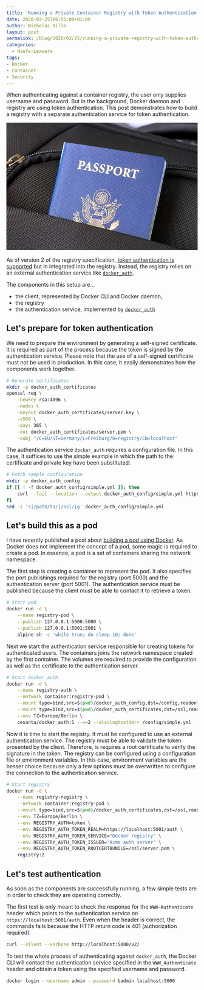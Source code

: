 ```yaml
---
title: 'Running a Private Container Registry with Token Authentication'
date: 2020-03-25T06:55:00+01:00
author: Nicholas Dille
layout: post
permalink: /blog/2020/03/25/running-a-private-registry-with-token-authentication/
categories:
  - Haufe-Lexware
tags:
- Docker
- Container
- Security
---
```

When authenticating against a container registry, the user only supplies username and password. But in the background, Docker daemon and registry are using token authentication. This post demonstrates how to build a registry with a separate authentication service for token authentication.

<img src="/media/2020/03/passport_640.jpg" />

<!--more-->

As of version 2 of the registry specification, [token authentication is supported](https://docs.docker.com/registry/spec/auth/token/) but in integrated into the registry. Instead, the registry relies on an external authentication service like [`docker_auth`](https://github.com/cesanta/docker_auth).

The components in this setup are...
- the client, represented by Docker CLI and Docker daemon,
- the registry
- the authentication service, implemented by [`docker_auth`](https://github.com/cesanta/docker_auth)

## Let's prepare for token authentication

We need to prepare the environment by generating a self-signed certificate. It is required as part of the process because the token is signed by the authentication service. Please note that the use of a self-signed certificate must not be used in production. In this case, it easily demonstrates how the components work together.

```bash
# Generate certificates
mkdir -p docker_auth_certificates
openssl req \
    -newkey rsa:4096 \
    -nodes \
    -keyout docker_auth_certificates/server.key \
    -x509 \
    -days 365 \
    -out docker_auth_certificates/server.pem \
    -subj "/C=EU/ST=Germany/L=Freiburg/O=registry/CN=localhost"
```

The authentication service `docker_auth` requires a configuration file. In this case, it suffices to use the simple example in which the path to the certificate and private key have been substituted:

```bash
# Fetch sample configuration
mkdir -p docker_auth_config
if [[ ! -f docker_auth_config/simple.yml ]]; then
    curl --fail --location --output docker_auth_config/simple.yml https://github.com/cesanta/docker_auth/raw/master/examples/simple.yml
fi
sed -i 's|/path/to/|/ssl/|g' docker_auth_config/simple.yml
```

## Let's build this as a pod

I have recently published a post about [building a pod using Docker](/blog/2019/10/11/how-to-use-the-pod-concept-for-an-isolated-environment-in-docker-workshops/). As Docker does not implement the concept of a pod, some magic is required to create a pod. In essence, a pod is a set of containers sharing the network namespace.

The first step is creating a container to represent the pod. It also specifies the port publishings required for the registry (port 5000) and the authentication server (port 5001). The authentication service must be published because the client must be able to contact it to retrieve a token.

```bash
# Start pod
docker run -d \
    --name registry-pod \
    --publish 127.0.0.1:5000:5000 \
    --publish 127.0.0.1:5001:5001 \
    alpine sh -c 'while true; do sleep 10; done'
```

Next we start the authentication service responsible for creating tokens for authenticated users. The containers joins the network namespace created by the first container. The volumes are required to provide the configuration as well as the certificate to the authentication server.

```bash
# Start docker_auth
docker run -d \
    --name registry-auth \
    --network container:registry-pod \
    --mount type=bind,src=$(pwd)/docker_auth_config,dst=/config,readonly \
    --mount type=bind,src=$(pwd)/docker_auth_certificates,dst=/ssl,readonly \
    --env TZ=Europe/Berlin \
    cesanta/docker_auth:1 --v=2 --alsologtostderr /config/simple.yml
```

Now it is time to start the registry. It must be configured to use an external authentication service. The registry must be able to validate the token prosented by the client. Therefore, is requires a root certificate to verify the signature in the token. The registry can be configured using a configuration file or environment variables. In this case, environment variables are the besser choice because only a few options must be overwritten to configure the connection to the authentication service.

```bash
# Start registry
docker run -d \
    --name registry-registry \
    --network container:registry-pod \
    --mount type=bind,src=$(pwd)/docker_auth_certificates,dst=/ssl,readonly \
    --env TZ=Europe/Berlin \
    --env REGISTRY_AUTH=token \
    --env REGISTRY_AUTH_TOKEN_REALM=https://localhost:5001/auth \
    --env REGISTRY_AUTH_TOKEN_SERVICE="Docker registry" \
    --env REGISTRY_AUTH_TOKEN_ISSUER="Acme auth server" \
    --env REGISTRY_AUTH_TOKEN_ROOTCERTBUNDLE=/ssl/server.pem \
    registry:2
```

## Let's test authentication

As soon as the components are successfully running, a few simple tests are in order to check they are operating correctly.

The first test is only meant to check the response for the `WWW-Authenticate` header which points to the authentication service on `https://localhost:5001/auth`. Even when the header is correct, the commands fails because the HTTP return code is 401 (authorization required).

```bash
curl --silent --verbose http://localhost:5000/v2/
```

To test the whole process of authenticating against `docker_auth`, the Docker CLI will contact the authentication service specified in the `WWW_Authenticate` header and obtain a token using the specified username and password.

```bash
docker login --username admin --password badmin localhost:5000
```
